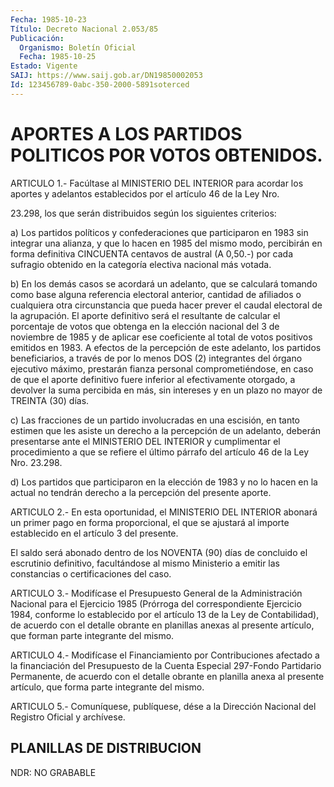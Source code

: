 ```yaml
---
Fecha: 1985-10-23
Título: Decreto Nacional 2.053/85
Publicación:
  Organismo: Boletín Oficial
  Fecha: 1985-10-25
Estado: Vigente
SAIJ: https://www.saij.gob.ar/DN19850002053
Id: 123456789-0abc-350-2000-5891soterced
---
```

# APORTES A LOS PARTIDOS POLITICOS POR VOTOS OBTENIDOS.

<a id="1"></a>
ARTICULO  1.- Facúltase al MINISTERIO DEL INTERIOR para acordar los aportes y adelantos  establecidos por el artículo 46 de la Ley Nro.

23.298, los que serán  distribuidos según los siguientes criterios:

a) Los partidos políticos  y  confederaciones  que  participaron en 1983  sin  integrar una alianza, y que lo hacen en 1985  del  mismo modo, percibirán  en forma definitiva CINCUENTA centavos de austral (A 0,50.-) por cada  sufragio  obtenido  en  la  categoría electiva nacional más votada.

b)  En  los demás casos se acordará un adelanto, que  se  calculará tomando como  base  alguna  referencia electoral anterior, cantidad de  afiliados  o  cualquiera otra  circunstancia  que  pueda  hacer prever el caudal electoral  de  la agrupación. El aporte definitivo será el resultante de calcular el  porcentaje  de votos que obtenga en  la elección nacional del 3 de noviembre de 1985  y  de  aplicar ese coeficiente  al  total  de  votos positivos emitidos en 1983. A efectos de la percepción de este adelanto, los partidos beneficiarios, a través de por lo  menos  DOS  (2)  integrantes del órgano ejecutivo máximo, prestarán fianza personal comprometiéndose,  en  caso  de  que  el  aporte  definitivo  fuere inferior  al  efectivamente otorgado, a devolver la suma  percibida en más, sin intereses  y en un plazo no mayor de TREINTA (30) días.

c) Las fracciones de un  partido  involucradas  en una escisión, en tanto  estimen  que  les  asiste un derecho a la percepción  de  un adelanto, deberán presentarse  ante  el  MINISTERIO  DEL INTERIOR y cumplimentar  el  procedimiento a que se refiere el último  párrafo del artículo 46 de la Ley Nro. 23.298.

d) Los partidos que  participaron  en  la  elección de 1983 y no lo hacen en la actual no tendrán derecho a la percepción  del presente aporte.

<a id="2"></a>
ARTICULO  2.-  En  esta  oportunidad,  el  MINISTERIO  DEL INTERIOR abonará  un  primer pago en forma proporcional, el que se  ajustará al  importe  establecido  en  el  artículo  3  del  presente.

El saldo será  abonado dentro de los NOVENTA (90) días de concluido el  escrutinio  definitivo,  facultándose  al  mismo  Ministerio  a emitir las constancias o certificaciones del caso.

<a id="3"></a>
ARTICULO 3.- Modifícase el Presupuesto General de la Administración  Nacional  para  el  Ejercicio  1985  (Prórroga  del correspondiente  Ejercicio  1984,  conforme  lo  establecido por el artículo 13 de la Ley de Contabilidad), de acuerdo  con  el detalle obrante en planillas anexas al presente artículo, que forman  parte integrante del mismo.

<a id="4"></a>
ARTICULO   4.-  Modifícase  el  Financiamiento  por  Contribuciones afectado a  la  financiación  del Presupuesto de la Cuenta Especial 297-Fondo Partidario Permanente,  de acuerdo con el detalle obrante en planilla anexa al presente artículo,  que forma parte integrante del mismo.

<a id="5"></a>
ARTICULO  5.- Comuníquese, publíquese, dése a la Dirección Nacional del Registro Oficial y archívese.

## PLANILLAS DE DISTRIBUCION

<a id="1"></a>
NDR: NO GRABABLE
